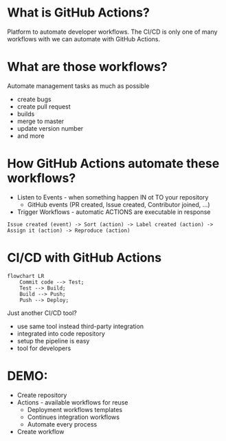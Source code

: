 # What is GitHub Actions?

Platform to automate developer workflows. The CI/CD is only one of many workflows with we can automate with GitHub Actions. 

# What are those workflows?

Automate management tasks as much as possible

- create bugs
- create pull request
- builds
- merge to master
- update version number
- and more

# How GitHub Actions automate these workflows?  

- Listen to Events - when something happen IN ot TO your repository
    - GitHub events (PR created, Issue created, Contributor joined, ...)
- Trigger Workflows - automatic ACTIONS are executable in response
``` 
Issue created (event) -> Sort (action) -> Label created (action) -> Assign it (action) -> Reproduce (action)
```

# CI/CD with GitHub Actions

```mermaid
flowchart LR
    Commit code --> Test;
    Test --> Build;
    Build --> Push;
    Push --> Deploy;
```

Just another CI/CD tool?
- use same tool instead third-party integration
- integrated into code repository
- setup the pipeline is easy
- tool for developers

# DEMO:
 - Create repository
 - Actions - available workflows for reuse
    - Deployment workflows templates
    - Continues integration workflows
    - Automate every process
- Create workflow
